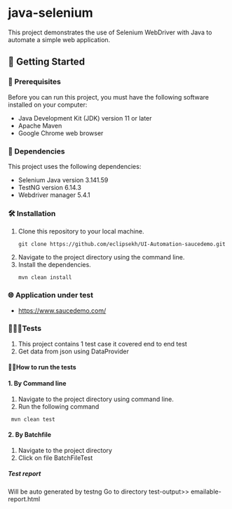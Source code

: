 # java-selenium 
This project demonstrates the use of Selenium WebDriver with Java to automate a simple web application.


## 🚀 Getting Started

### 🚧 Prerequisites
Before you can run this project, you must have the following software installed on your computer:

- Java Development Kit (JDK) version 11 or later
- Apache Maven
- Google Chrome web browser

### 🔗 Dependencies

This project uses the following dependencies:

- Selenium Java version 3.141.59
- TestNG version 6.14.3
- Webdriver manager 5.4.1

### 🛠️ Installation
1. Clone this repository to your local machine.   
   ```
   git clone https://github.com/eclipsekh/UI-Automation-saucedemo.git 
   ```
2. Navigate to the project directory using the command line.
3. Install the dependencies.   
   ```
   mvn clean install
   ```

### 🌐 Application under test
* https://www.saucedemo.com/
  
### 👨🏼‍🔬Tests
1. This project contains 1 test case it covered end to end test
2. Get data from json using DataProvider


#### 🏃🏽How to run the tests

#### 1. By Command line
1. Navigate to the project directory using command line.
2. Run the following command
```
 mvn clean test

```

#### 2. By Batchfile
1. Navigate to the project directory
2. Click on file BatchFileTest


##### Test report
Will be auto generated by testng Go to directory test-output>> emailable-report.html
